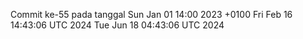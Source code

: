 Commit ke-55 pada tanggal Sun Jan 01 14:00 2023 +0100
Fri Feb 16 14:43:06 UTC 2024
Tue Jun 18 04:43:06 UTC 2024
